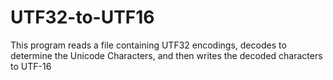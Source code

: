 # UTF32-to-UTF16
This program reads a file containing UTF32 encodings, decodes to determine the Unicode Characters, and then writes the decoded characters to UTF-16
